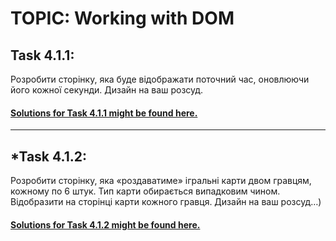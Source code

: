 # TOPIC: Working with DOM

## Task 4.1.1:
Розробити сторінку, яка буде відображати поточний час, оновлюючи його кожної секунди. Дизайн на ваш розсуд.

#### [Solutions for Task 4.1.1 might be found here.](https://wiiiox.github.io/JS-Crash-Course-2023/week4/topic1/task1.html)

---

## \*Task 4.1.2:
Розробити сторінку, яка «роздаватиме» ігральні карти двом гравцям, кожному по 6 штук. Тип карти обирається випадковим чином. Відобразити на сторінці карти кожного гравця. Дизайн на ваш розсуд…)

#### [Solutions for Task 4.1.2 might be found here.](https://wiiiox.github.io/JS-Crash-Course-2023/week4/topic1/task2.html)
